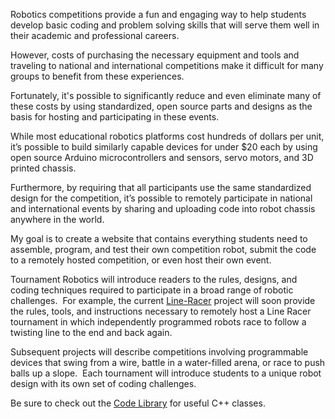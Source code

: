 Robotics competitions provide a fun and engaging way to help students develop basic coding and problem solving skills that will serve them well in their academic and professional careers.  

However, costs of purchasing the necessary equipment and tools and traveling to national and international competitions make it difficult for many groups to benefit from these experiences.

Fortunately, it's possible to significantly reduce and even eliminate many of these costs by using standardized, open source parts and designs as the basis for hosting and participating in these events.

While most educational robotics platforms cost hundreds of dollars per unit, it’s possible to build similarly capable devices for under $20 each by using open source Arduino microcontrollers and sensors, servo motors, and 3D printed chassis.

Furthermore, by requiring that all participants use the same standardized design for the competition, it’s possible to remotely participate in national and international events by sharing and uploading code into robot chassis anywhere in the world.

My goal is to create a website that contains everything students need to assemble, program, and test their own competition robot, submit the code to a remotely hosted competition, or even host their own event.

Tournament Robotics will introduce readers to the rules, designs, and coding techniques required to participate in a broad range of robotic challenges.  For example, the current [Line-Racer](Line-Racers/README.md) project will soon provide the rules, tools, and instructions necessary to remotely host a Line Racer tournament in which independently programmed robots race to follow a twisting line to the end and back again. 

Subsequent projects will describe competitions involving programmable devices that swing from a wire, battle in a water-filled arena, or race to push balls up a slope.  Each tournament will introduce students to a unique robot design with its own set of coding challenges.

Be sure to check out the [Code Library](/Code_Library) for useful C++ classes.
